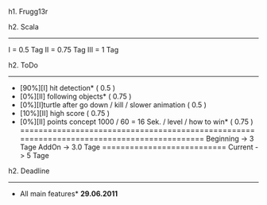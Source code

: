 h1. Frugg13r

h2. Scala
_____________________________

I = 0.5 Tag
II = 0.75 Tag
III = 1 Tag

h2. ToDo
_____________________________

- [90%][I] hit detection* 													( 0.5 )
- [0%][II] following objects* 												( 0.75 )
- [0%][I]turtle after go down / kill / slower animation 					( 0.5 )
- [10%][II] high score 														( 0.75 )
- [0%][II] points concept 1000 / 60 = 16 Sek. / level / how to win*			( 0.75 )
===========================================================================================
																Beginning 	-> 	3 Tage 
																AddOn		->	3.0 Tage
																===========================
																Current 	->	5 Tage
																
h2. Deadline
_____________________________

- All main features*
__29.06.2011__